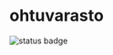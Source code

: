 # ohtuvarasto
![status badge](https://github.com/kaltionkasvatti/ohtuvarasto/workflows/CI/badge.svg)
